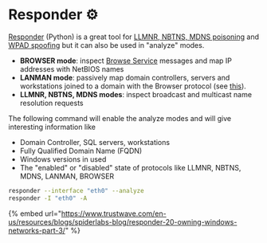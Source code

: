 # Responder ⚙️

[Responder](https://github.com/lgandx/Responder) (Python) is a great tool for [LLMNR, NBTNS, MDNS poisoning](broken-reference) and [WPAD spoofing](broken-reference) but it can also be used in "analyze" modes.

* **BROWSER mode**: inspect [Browse Service](http://ubiqx.org/cifs/Browsing.html) messages and map IP addresses with NetBIOS names&#x20;
* **LANMAN mode**: passively map domain controllers, servers and workstations joined to a domain with the Browser protocol (see [this](https://www.trustwave.com/en-us/resources/blogs/spiderlabs-blog/responder-20-owning-windows-networks-part-3/)).
* **LLMNR, NBTNS, MDNS modes**: inspect broadcast and multicast name resolution requests

The following command will enable the analyze modes and will give interesting information like

* Domain Controller, SQL servers, workstations
* Fully Qualified Domain Name (FQDN)
* Windows versions in used
* The "enabled" or "disabled" state of protocols like LLMNR, NBTNS, MDNS, LANMAN, BROWSER

```bash
responder --interface "eth0" --analyze
responder -I "eth0" -A
```

{% embed url="https://www.trustwave.com/en-us/resources/blogs/spiderlabs-blog/responder-20-owning-windows-networks-part-3/" %}
